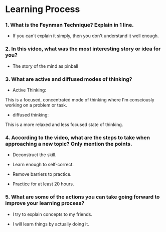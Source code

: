 # Learning Process

### 1. What is the Feynman Technique? Explain in 1 line.

- If you can't explain it simply, then you don't understand it well enough.

### 2. In this video, what was the most interesting story or idea for you?

- The story of the mind as pinball

### 3. What are active and diffused modes of thinking?

- Active Thinking:

This is a focused, concentrated mode of thinking where I'm consciously working on a problem or task.

- diffused thinking:

This is a more relaxed and less focused state of thinking.

### 4. According to the video, what are the steps to take when approaching a new topic? Only mention the points.

- Deconstruct the skill.

- Learn enough to self-correct.

- Remove barriers to practice.

- Practice for at least 20 hours.

### 5. What are some of the actions you can take going forward to improve your learning process?

- I try to explain concepts to my friends.

- I will learn things by actually doing it.
